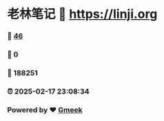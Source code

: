 # 老林笔记 :link: https://linji.org 
### :page_facing_up: [46](https://linji.org/tag.html) 
### :speech_balloon: 0 
### :hibiscus: 188251 
### :alarm_clock: 2025-02-17 23:08:34 
### Powered by :heart: [Gmeek](https://github.com/Meekdai/Gmeek)
